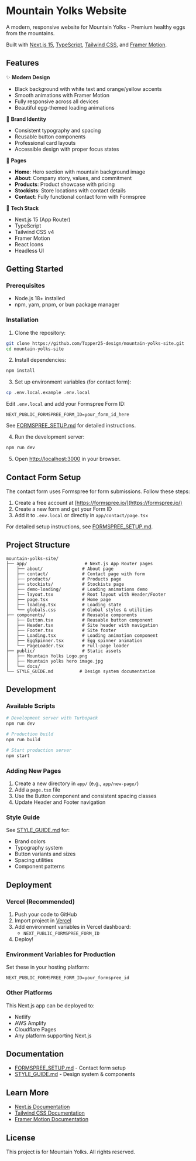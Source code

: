 # Mountain Yolks Website

A modern, responsive website for Mountain Yolks - Premium healthy eggs from the mountains.

Built with [Next.js 15](https://nextjs.org), [TypeScript](https://www.typescriptlang.org/), [Tailwind CSS](https://tailwindcss.com/), and [Framer Motion](https://www.framer.com/motion/).

## Features

✨ **Modern Design**
- Black background with white text and orange/yellow accents
- Smooth animations with Framer Motion
- Fully responsive across all devices
- Beautiful egg-themed loading animations

🎨 **Brand Identity**
- Consistent typography and spacing
- Reusable button components
- Professional card layouts
- Accessible design with proper focus states

📄 **Pages**
- **Home**: Hero section with mountain background image
- **About**: Company story, values, and commitment
- **Products**: Product showcase with pricing
- **Stockists**: Store locations with contact details
- **Contact**: Fully functional contact form with Formspree

🚀 **Tech Stack**
- Next.js 15 (App Router)
- TypeScript
- Tailwind CSS v4
- Framer Motion
- React Icons
- Headless UI

## Getting Started

### Prerequisites

- Node.js 18+ installed
- npm, yarn, pnpm, or bun package manager

### Installation

1. Clone the repository:
```bash
git clone https://github.com/Topper25-design/mountain-yolks-site.git
cd mountain-yolks-site
```

2. Install dependencies:
```bash
npm install
```

3. Set up environment variables (for contact form):
```bash
cp .env.local.example .env.local
```

Edit `.env.local` and add your Formspree Form ID:
```env
NEXT_PUBLIC_FORMSPREE_FORM_ID=your_form_id_here
```

See [FORMSPREE_SETUP.md](./FORMSPREE_SETUP.md) for detailed instructions.

4. Run the development server:
```bash
npm run dev
```

5. Open [http://localhost:3000](http://localhost:3000) in your browser.

## Contact Form Setup

The contact form uses Formspree for form submissions. Follow these steps:

1. Create a free account at [https://formspree.io/](https://formspree.io/)
2. Create a new form and get your Form ID
3. Add it to `.env.local` or directly in `app/contact/page.tsx`

For detailed setup instructions, see [FORMSPREE_SETUP.md](./FORMSPREE_SETUP.md).

## Project Structure

```
mountain-yolks-site/
├── app/                      # Next.js App Router pages
│   ├── about/               # About page
│   ├── contact/             # Contact page with form
│   ├── products/            # Products page
│   ├── stockists/           # Stockists page
│   ├── demo-loading/        # Loading animations demo
│   ├── layout.tsx           # Root layout with Header/Footer
│   ├── page.tsx             # Home page
│   ├── loading.tsx          # Loading state
│   └── globals.css          # Global styles & utilities
├── components/              # Reusable components
│   ├── Button.tsx           # Reusable button component
│   ├── Header.tsx           # Site header with navigation
│   ├── Footer.tsx           # Site footer
│   ├── Loading.tsx          # Loading animation component
│   ├── EggSpinner.tsx       # Egg spinner animation
│   └── PageLoader.tsx       # Full-page loader
├── public/                  # Static assets
│   ├── Mountain Yolks Logo.png
│   ├── Mountain yolks hero image.jpg
│   └── docs/
└── STYLE_GUIDE.md          # Design system documentation
```

## Development

### Available Scripts

```bash
# Development server with Turbopack
npm run dev

# Production build
npm run build

# Start production server
npm start
```

### Adding New Pages

1. Create a new directory in `app/` (e.g., `app/new-page/`)
2. Add a `page.tsx` file
3. Use the Button component and consistent spacing classes
4. Update Header and Footer navigation

### Style Guide

See [STYLE_GUIDE.md](./STYLE_GUIDE.md) for:
- Brand colors
- Typography system
- Button variants and sizes
- Spacing utilities
- Component patterns

## Deployment

### Vercel (Recommended)

1. Push your code to GitHub
2. Import project in [Vercel](https://vercel.com)
3. Add environment variables in Vercel dashboard:
   - `NEXT_PUBLIC_FORMSPREE_FORM_ID`
4. Deploy!

### Environment Variables for Production

Set these in your hosting platform:
```
NEXT_PUBLIC_FORMSPREE_FORM_ID=your_formspree_id
```

### Other Platforms

This Next.js app can be deployed to:
- Netlify
- AWS Amplify
- Cloudflare Pages
- Any platform supporting Next.js

## Documentation

- [FORMSPREE_SETUP.md](./FORMSPREE_SETUP.md) - Contact form setup
- [STYLE_GUIDE.md](./STYLE_GUIDE.md) - Design system & components

## Learn More

- [Next.js Documentation](https://nextjs.org/docs)
- [Tailwind CSS Documentation](https://tailwindcss.com/docs)
- [Framer Motion Documentation](https://www.framer.com/motion/)

## License

This project is for Mountain Yolks. All rights reserved.
